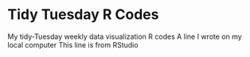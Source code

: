 # Tidy Tuesday R Codes
My tidy-Tuesday weekly data visualization R codes
A line I wrote on my local computer
This line is from RStudio